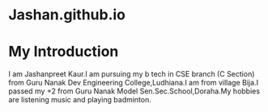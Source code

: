 # Jashan.github.io
# My Introduction
I am Jashanpreet Kaur.I am pursuing my b tech in CSE branch (C Section) from Guru Nanak Dev Engineering College,Ludhiana.I am from village Bija.I passed my +2 from Guru Nanak Model Sen.Sec.School,Doraha.My hobbies are listening music and playing badminton.
